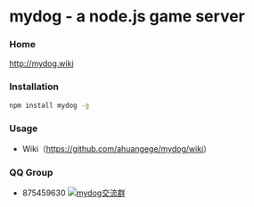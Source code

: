 mydog - a node.js game server
===========================

### Home
<http://mydog.wiki>

### Installation

```bash
npm install mydog -g
```

### Usage

* Wiki（<https://github.com/ahuangege/mydog/wiki>）

### QQ Group

* 875459630 [![mydog交流群](https://pub.idqqimg.com/wpa/images/group.png)](https://qm.qq.com/cgi-bin/qm/qr?k=rfNYDL2usvpfjsI6d19OZ4H5MjfmeToj&jump_from=webapi)
